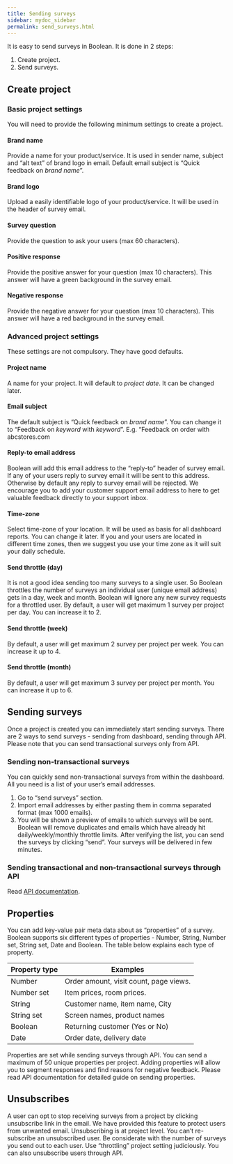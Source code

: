 ```yaml
---
title: Sending surveys
sidebar: mydoc_sidebar
permalink: send_surveys.html
---
```


It is easy to send surveys in Boolean. It is done in 2 steps:
1.	Create project.
2.	Send surveys.

## Create project

### Basic project settings

You will need to provide the following minimum settings to create a project. 

#### Brand name
	
Provide a name for your product/service. It is used in sender name, subject and “alt text” of brand logo in email. Default email subject is “Quick feedback on _brand name_”. 

#### Brand logo

Upload a easily identifiable logo of your product/service. It will be used in the header of survey email. 

#### Survey question

Provide the question to ask your users (max 60 characters).

#### Positive response

Provide the positive answer for your question (max 10 characters). This answer will have a green background in the survey email.

#### Negative response

Provide the negative answer for your question (max 10 characters). This answer will have a red background in the survey email.

### Advanced project settings

These settings are not compulsory. They have good defaults.
#### Project name

A name for your project. It will default to _project date_. It can be changed later.

#### Email subject

The default subject is “Quick feedback on _brand name_”. You can change it to “Feedback on _keyword_ with _keyword_”. E.g. “Feedback on order with abcstores.com

#### Reply-to email address

Boolean will add this email address to the “reply-to” header of survey email. If any of your users reply to survey email it will be sent to this address. Otherwise by default any reply to survey email will be rejected. We encourage you to add your customer support email address to here to get valuable feedback directly to your support inbox.

#### Time-zone

Select time-zone of your location. It will be used as basis for all dashboard reports. You can change it later. If you and your users are located in different time zones, then we suggest you use your time zone as it will suit your daily schedule. 

#### Send throttle (day)

It is not a good idea sending too many surveys to a single user. So Boolean throttles the number of surveys an individual user (unique email address) gets in a day, week and month. Boolean will ignore any new survey requests for a throttled user. By default, a user will get maximum 1 survey per project per day. You can increase it to 2. 

#### Send throttle (week)

By default, a user will get maximum 2 survey per project per week. You can increase it up to 4.

#### Send throttle (month)

By default, a user will get maximum 3 survey per project per month. You can increase it up to 6.

## Sending surveys

Once a project is created you can immediately start sending surveys. There are 2 ways to send surveys - sending from dashboard, sending through API. Please note that you can send transactional surveys only from API.

### Sending non-transactional surveys

You can quickly send non-transactional surveys from within the dashboard. All you need is a list of your user’s email addresses. 
1.	Go to “send surveys” section.
2.	Import email addresses by either pasting them in comma separated format (max 1000 emails).
3.	You will be shown a preview of emails to which surveys will be sent. Boolean will remove duplicates and emails which have already hit daily/weekly/monthly throttle limits. After verifying the list, you can send the surveys by clicking “send”. Your surveys will be delivered in few minutes.


### Sending transactional and non-transactional surveys through API

Read [API documentation](/docs/v1_surveys.html).

## Properties

You can add key-value pair meta data about as “properties” of a survey. Boolean supports six different types of properties - Number, String, Number set, String set, Date and Boolean. The table below explains each type of property.

|Property type|Examples|
|-------------|--------|
|Number|Order amount, visit count, page views.|
|Number set|Item prices, room prices.|
|String|Customer name, item name, City|
|String set|Screen names, product names|
|Boolean|Returning customer (Yes or No)|
|Date|Order date, delivery date|


Properties are set while sending surveys through API. You can send a maximum of 50 unique properties per project. Adding properties will allow you to segment responses and find reasons for negative feedback. Please read API documentation for detailed guide on sending properties.

## Unsubscribes

A user can opt to stop receiving surveys from a project by clicking unsubscribe link in the email. We have provided this feature to protect users from unwanted email. Unsubscribing is at project level. You can’t re-subscribe an unsubscribed user. Be considerate with the number of surveys you send out to each user. Use “throttling” project setting judiciously. You can also unsubscribe users through API.

